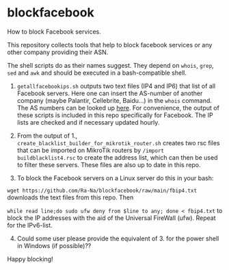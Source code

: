 # blockfacebook
How to block Facebook services.

This repository collects tools that help to block facebook services or any other company providing their ASN.

The shell scripts do as their names suggest. They depend on `whois`, `grep`, `sed` and `awk` and should be executed in a bash-compatible shell.

1. `getallfacebookips.sh` outputs two text files (IP4 and IP6) that list of all Facebook servers. Here one can insert the AS-number of another company (maybe Palantir, Cellebrite, Baidu...) in the `whois` command. The AS numbers can be looked up [here](http://www.bgplookingglass.com/list-of-autonomous-system-numbers). For convenience, the output of these scripts is included in this repo specifically for Facebook. The IP lists are checked and if necessary updated hourly. 

2. From the output of 1., `create_blacklist_builder_for_mikrotik_router.sh` creates two rsc files that can be imported on MikroTik routers by `/import buildblacklist4.rsc` to create the address list, which can then be used to filter these servers. These files are also up to date in this repo.

3. To block the Facebook servers on a Linux server do this in your bash:

`wget https://github.com/Ra-Na/blockfacebook/raw/main/fbip4.txt` downloads the text files from this repo. Then

`while read line;do sudo ufw deny from $line to any; done < fbip4.txt` to block the IP addresses with the aid of the Universal FireWall (ufw). Repeat for the IPv6-list.

4. Could some user please provide the equivalent of 3. for the power shell in Windows (if possible)??

Happy blocking!

